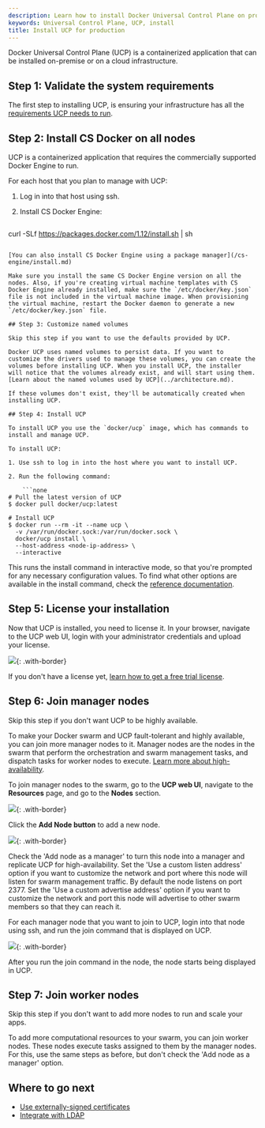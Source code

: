 ```yaml
---
description: Learn how to install Docker Universal Control Plane on production
keywords: Universal Control Plane, UCP, install
title: Install UCP for production
---
```

Docker Universal Control Plane (UCP) is a containerized application that can be installed on-premise or on a cloud infrastructure.

## Step 1: Validate the system requirements

The first step to installing UCP, is ensuring your infrastructure has all the [requirements UCP needs to run](system-requirements.md).

## Step 2: Install CS Docker on all nodes

UCP is a containerized application that requires the commercially supported Docker Engine to run.

For each host that you plan to manage with UCP:

1. Log in into that host using ssh.
2. Install CS Docker Engine:
    
    ```bash
curl -SLf https://packages.docker.com/1.12/install.sh | sh
```

[You can also install CS Docker Engine using a package manager](/cs-engine/install.md)

Make sure you install the same CS Docker Engine version on all the nodes. Also, if you're creating virtual machine templates with CS Docker Engine already installed, make sure the `/etc/docker/key.json` file is not included in the virtual machine image. When provisioning the virtual machine, restart the Docker daemon to generate a new `/etc/docker/key.json` file.

## Step 3: Customize named volumes

Skip this step if you want to use the defaults provided by UCP.

Docker UCP uses named volumes to persist data. If you want to customize the drivers used to manage these volumes, you can create the volumes before installing UCP. When you install UCP, the installer will notice that the volumes already exist, and will start using them. [Learn about the named volumes used by UCP](../architecture.md).

If these volumes don't exist, they'll be automatically created when installing UCP.

## Step 4: Install UCP

To install UCP you use the `docker/ucp` image, which has commands to install and manage UCP.

To install UCP:

1. Use ssh to log in into the host where you want to install UCP.

2. Run the following command:
    
    ```none
# Pull the latest version of UCP
$ docker pull docker/ucp:latest

# Install UCP
$ docker run --rm -it --name ucp \
  -v /var/run/docker.sock:/var/run/docker.sock \
  docker/ucp install \
  --host-address <node-ip-address> \
  --interactive
```

This runs the install command in interactive mode, so that you're prompted for any necessary configuration values. To find what other options are available in the install command, check the [reference documentation](../../reference/cli/install.md).

## Step 5: License your installation

Now that UCP is installed, you need to license it. In your browser, navigate to the UCP web UI, login with your administrator credentials and upload your license.

![](../images/install-production-1.png){: .with-border}

If you don't have a license yet, [learn how to get a free trial license](license.md).

## Step 6: Join manager nodes

Skip this step if you don't want UCP to be highly available.

To make your Docker swarm and UCP fault-tolerant and highly available, you can join more manager nodes to it. Manager nodes are the nodes in the swarm that perform the orchestration and swarm management tasks, and dispatch tasks for worker nodes to execute. [Learn more about high-availability](../high-availability/index.md).

To join manager nodes to the swarm, go to the **UCP web UI**, navigate to the **Resources** page, and go to the **Nodes** section.

![](../images/install-production-2.png){: .with-border}

Click the **Add Node button** to add a new node.

![](../images/install-production-3.png){: .with-border}

Check the 'Add node as a manager' to turn this node into a manager and replicate UCP for high-availability. Set the 'Use a custom listen address' option if you want to customize the network and port where this node will listen for swarm management traffic. By default the node listens on port 2377. Set the 'Use a custom advertise address' option if you want to customize the network and port this node will advertise to other swarm members so that they can reach it.

For each manager node that you want to join to UCP, login into that node using ssh, and run the join command that is displayed on UCP.

![](../images/install-production-4.png){: .with-border}

After you run the join command in the node, the node starts being displayed in UCP.

## Step 7: Join worker nodes

Skip this step if you don't want to add more nodes to run and scale your apps.

To add more computational resources to your swarm, you can join worker nodes. These nodes execute tasks assigned to them by the manager nodes. For this, use the same steps as before, but don't check the 'Add node as a manager' option.

## Where to go next

* [Use externally-signed certificates](../configuration/index.md)
* [Integrate with LDAP](../configuration/integrate-with-ldap.md)